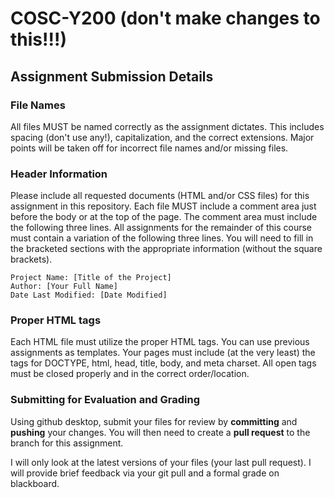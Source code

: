 # COSC-Y200 (don't make changes to this!!!)
## Assignment Submission Details
### File Names
All files MUST be named correctly as the assignment dictates. This includes spacing (don't use any!), capitalization, and the correct extensions. Major points will be taken off for incorrect file names and/or missing files. 
### Header Information
Please include all requested documents (HTML and/or CSS files) for this assignment in this repository. Each file MUST include a comment area just before the body or at the top of the page. The comment area must include the following three lines. All assignments for the remainder of this course must contain a variation of the following three lines. You will need to fill in the bracketed sections with the appropriate information (without the square brackets).
```
Project Name: [Title of the Project]
Author: [Your Full Name]
Date Last Modified: [Date Modified]
```
### Proper HTML tags
Each HTML file must utilize the proper HTML tags. You can use previous assignments as templates. Your pages must include (at the very least) the tags for DOCTYPE, html, head, title, body, and meta charset.  All open tags must be closed properly and in the correct order/location.
### Submitting for Evaluation and Grading
Using github desktop, submit your files for review by **committing** and **pushing** your changes. You will then need to create a **pull request** to the branch for this assignment. 

I will only look at the latest versions of your files (your last pull request). I will provide brief feedback via your git pull and a formal grade on blackboard.
